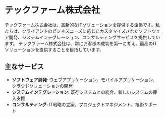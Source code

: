 # テックファーム株式会社

テックファーム株式会社は、革新的なITソリューションを提供する企業です。私たちは、クライアントのビジネスニーズに応じたカスタマイズされたソフトウェア開発、システムインテグレーション、コンサルティングサービスを提供しています。
テックファーム株式会社は、常にお客様の成功を第一に考え、最高のITソリューションを提供することを目指しています。

## 主なサービス

- **ソフトウェア開発**: ウェブアプリケーション、モバイルアプリケーション、クラウドソリューションの開発
- **システムインテグレーション**: 既存システムとの統合、新しいシステムの導入支援
- **コンサルティング**: IT戦略の立案、プロジェクトマネジメント、技術サポート
